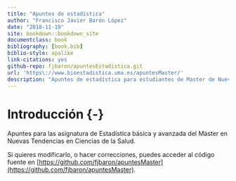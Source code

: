 ```yaml
--- 
title: "Apuntes de estadística"
author: "Francisco Javier Barón López"
date: "2018-11-19"
site: bookdown::bookdown_site
documentclass: book
bibliography: [book.bib]
biblio-style: apalike
link-citations: yes
github-repo: fjbaron/apuntesEstadistica.git
url: 'https\://www.bioestadistica.uma.es/apuntesMaster/'
description: "Apuntes de estadística para estudiantes de Master de Nuevas Tendencias"
---
```



 

# Introducción {-}

Apuntes para las asignatura de Estadística básica y avanzada del Máster en Nuevas Tendencias en Ciencias de la Salud.

Si quieres modificarlo, o hacer correcciones, puedes acceder al código fuente en [https://github.com/fjbaron/apuntesMaster](https://github.com/fjbaron/apuntesMaster).

